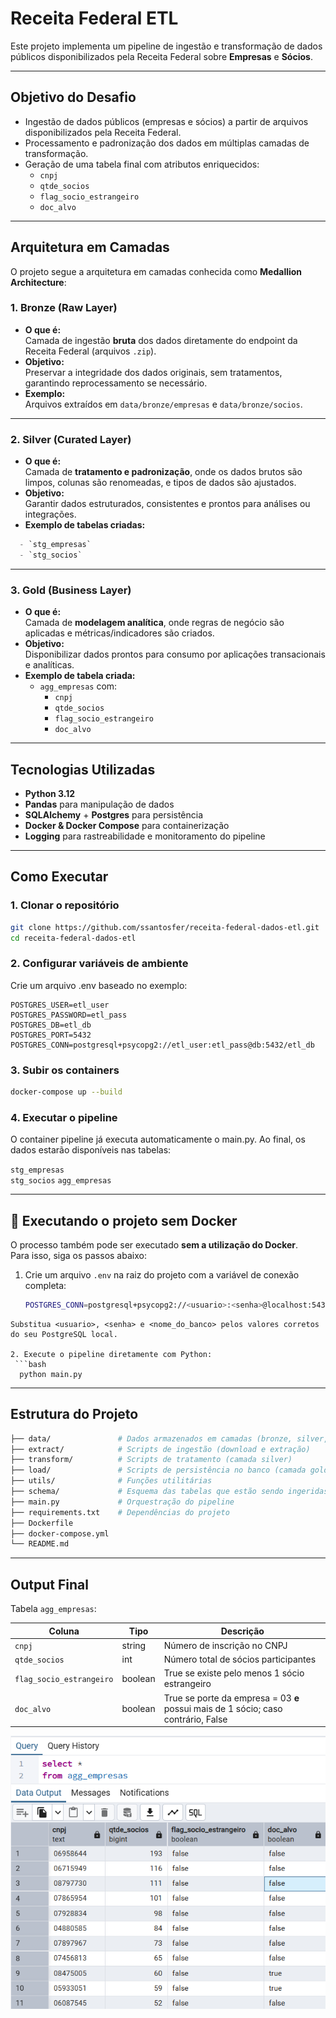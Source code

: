 # Receita Federal ETL

Este projeto implementa um pipeline de ingestão e transformação de dados públicos disponibilizados pela Receita Federal sobre **Empresas** e **Sócios**.  

---

## Objetivo do Desafio

- Ingestão de dados públicos (empresas e sócios) a partir de arquivos disponibilizados pela Receita Federal.
- Processamento e padronização dos dados em múltiplas camadas de transformação.
- Geração de uma tabela final com atributos enriquecidos:
  - `cnpj`
  - `qtde_socios`
  - `flag_socio_estrangeiro`
  - `doc_alvo`

---

## Arquitetura em Camadas

O projeto segue a arquitetura em camadas conhecida como **Medallion Architecture**:

### 1. Bronze (Raw Layer)
- **O que é:**  
  Camada de ingestão **bruta** dos dados diretamente do endpoint da Receita Federal (arquivos `.zip`).
- **Objetivo:**  
  Preservar a integridade dos dados originais, sem tratamentos, garantindo reprocessamento se necessário.
- **Exemplo:**  
  Arquivos extraídos em `data/bronze/empresas` e `data/bronze/socios`.

---

### 2. Silver (Curated Layer)
- **O que é:**  
  Camada de **tratamento e padronização**, onde os dados brutos são limpos, colunas são renomeadas, e tipos de dados são ajustados.
- **Objetivo:**  
  Garantir dados estruturados, consistentes e prontos para análises ou integrações.
- **Exemplo de tabelas criadas:**
```sql  
  - `stg_empresas`  
  - `stg_socios`
```
---

### 3. Gold (Business Layer)
- **O que é:**  
  Camada de **modelagem analítica**, onde regras de negócio são aplicadas e métricas/indicadores são criados.
- **Objetivo:**  
  Disponibilizar dados prontos para consumo por aplicações transacionais e analíticas.
- **Exemplo de tabela criada:**  
  - `agg_empresas` com:
    - `cnpj`
    - `qtde_socios`
    - `flag_socio_estrangeiro`
    - `doc_alvo`

---

## Tecnologias Utilizadas

- **Python 3.12**
- **Pandas** para manipulação de dados
- **SQLAlchemy** + **Postgres** para persistência
- **Docker & Docker Compose** para containerização
- **Logging** para rastreabilidade e monitoramento do pipeline

---

## Como Executar

### 1. Clonar o repositório
```bash
git clone https://github.com/ssantosfer/receita-federal-dados-etl.git
cd receita-federal-dados-etl
```

### 2. Configurar variáveis de ambiente
Crie um arquivo .env baseado no exemplo:
``` .env
POSTGRES_USER=etl_user
POSTGRES_PASSWORD=etl_pass
POSTGRES_DB=etl_db
POSTGRES_PORT=5432
POSTGRES_CONN=postgresql+psycopg2://etl_user:etl_pass@db:5432/etl_db
```
### 3. Subir os containers
```bash
docker-compose up --build
```
### 4. Executar o pipeline
O container pipeline já executa automaticamente o main.py.
Ao final, os dados estarão disponíveis nas tabelas:

`stg_empresas`  
`stg_socios`
`agg_empresas`

---

## 🚀 Executando o projeto sem Docker

O processo também pode ser executado **sem a utilização do Docker**.  
Para isso, siga os passos abaixo:

1. Crie um arquivo `.env` na raiz do projeto com a variável de conexão completa:

   ```bash
   POSTGRES_CONN=postgresql+psycopg2://<usuario>:<senha>@localhost:5432/<nome_do_banco>
  ```
Substitua <usuario>, <senha> e <nome_do_banco> pelos valores corretos do seu PostgreSQL local.

2. Execute o pipeline diretamente com Python:
   ```bash
    python main.py
  ```
---

## Estrutura do Projeto
```bash
├── data/               # Dados armazenados em camadas (bronze, silver,gold)
├── extract/            # Scripts de ingestão (download e extração)
├── transform/          # Scripts de tratamento (camada silver)
├── load/               # Scripts de persistência no banco (camada gold)
├── utils/              # Funções utilitárias
├── schema/             # Esquema das tabelas que estão sendo ingeridas
├── main.py             # Orquestração do pipeline
├── requirements.txt    # Dependências do projeto
├── Dockerfile
├── docker-compose.yml
└── README.md
```
---

## Output Final

Tabela `agg_empresas`:

| Coluna                   | Tipo    | Descrição                                                                 |
| ------------------------ | ------- | ------------------------------------------------------------------------- |
| `cnpj`                   | string  | Número de inscrição no CNPJ                                               |
| `qtde_socios`            | int     | Número total de sócios participantes                                      |
| `flag_socio_estrangeiro` | boolean | True se existe pelo menos 1 sócio estrangeiro                             |
| `doc_alvo`               | boolean | True se porte da empresa = 03 **e** possui mais de 1 sócio; caso contrário, False |

![alt text](image.png)